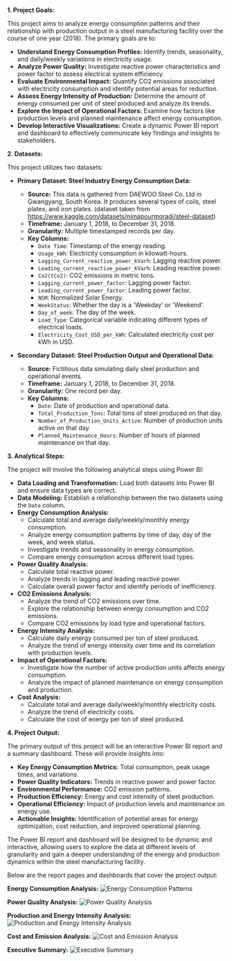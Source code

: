 **1\. Project Goals:**

This project aims to analyze energy consumption patterns and their relationship with production output in a steel manufacturing facility over the course of one year (2018). The primary goals are to:

*   **Understand Energy Consumption Profiles:** Identify trends, seasonality, and daily/weekly variations in electricity usage.
*   **Analyze Power Quality:** Investigate reactive power characteristics and power factor to assess electrical system efficiency.
*   **Evaluate Environmental Impact:** Quantify CO2 emissions associated with electricity consumption and identify potential areas for reduction.
*   **Assess Energy Intensity of Production:** Determine the amount of energy consumed per unit of steel produced and analyze its trends.
*   **Explore the Impact of Operational Factors:** Examine how factors like production levels and planned maintenance affect energy consumption.
*   **Develop Interactive Visualizations:** Create a dynamic Power BI report and dashboard to effectively communicate key findings and insights to stakeholders.

**2\. Datasets:**

This project utilizes two datasets:

*   **Primary Dataset: Steel Industry Energy Consumption Data:**
    
    *   **Source:** This data is gathered from DAEWOO Steel Co. Ltd in Gwangyang, South Korea. It produces several types of coils, steel plates, and iron plates. (dataset taken from https://www.kaggle.com/datasets/nimapourmoradi/steel-dataset) 
    *   **Timeframe:** January 1, 2018, to December 31, 2018.
    *   **Granularity:** Multiple timestamped records per day.
    *   **Key Columns:**
        *   `Date Time`: Timestamp of the energy reading.
        *   `Usage_kWh`: Electricity consumption in kilowatt-hours.
        *   `Lagging_Current_reactive_power_kVarh`: Lagging reactive power.
        *   `Leading_current_reactive_power_kVarh`: Leading reactive power.
        *   `Co2(tCo2)`: CO2 emissions in metric tons.
        *   `Lagging_current_power_factor`: Lagging power factor.
        *   `Leading_current_power_factor`: Leading power factor.
        *   `NSM`: Normalized Solar Energy.
        *   `WeekStatus`: Whether the day is a 'Weekday' or 'Weekend'.
        *   `Day_of_week`: The day of the week.
        *   `Load_Type`: Categorical variable indicating different types of electrical loads.
        *   `Electricity_Cost_USD_per_kWh`: Calculated electricity cost per kWh in USD.
    
*   **Secondary Dataset: Steel Production Output and Operational Data:**
    
    *   **Source:** Fictitious data simulating daily steel production and operational events.
    *   **Timeframe:** January 1, 2018, to December 31, 2018.
    *   **Granularity:** One record per day.
    *   **Key Columns:**
        *   `Date`: Date of production and operational data.
        *   `Total_Production_Tons`: Total tons of steel produced on that day.
        *   `Number_of_Production_Units_Active`: Number of production units active on that day.
        *   `Planned_Maintenance_Hours`: Number of hours of planned maintenance on that day.

**3\. Analytical Steps:**

The project will involve the following analytical steps using Power BI:

*   **Data Loading and Transformation:** Load both datasets into Power BI and ensure data types are correct.
*   **Data Modeling:** Establish a relationship between the two datasets using the `Date` column.
*   **Energy Consumption Analysis:**
    *   Calculate total and average daily/weekly/monthly energy consumption.
    *   Analyze energy consumption patterns by time of day, day of the week, and week status.
    *   Investigate trends and seasonality in energy consumption.
    *   Compare energy consumption across different load types.
*   **Power Quality Analysis:**
    *   Calculate total reactive power.
    *   Analyze trends in lagging and leading reactive power.
    *   Calculate overall power factor and identify periods of inefficiency.
*   **CO2 Emissions Analysis:**
    *   Analyze the trend of CO2 emissions over time.
    *   Explore the relationship between energy consumption and CO2 emissions.
    *   Compare CO2 emissions by load type and operational factors.
*   **Energy Intensity Analysis:**
    *   Calculate daily energy consumed per ton of steel produced.
    *   Analyze the trend of energy intensity over time and its correlation with production levels.
*   **Impact of Operational Factors:**
    *   Investigate how the number of active production units affects energy consumption.
    *   Analyze the impact of planned maintenance on energy consumption and production.
*   **Cost Analysis:**
    *   Calculate total and average daily/weekly/monthly electricity costs.
    *   Analyze the trend of electricity costs.
    *   Calculate the cost of energy per ton of steel produced.

**4\. Project Output:**

The primary output of this project will be an interactive Power BI report and a summary dashboard. These will provide insights into:

*   **Key Energy Consumption Metrics:** Total consumption, peak usage times, and variations.
*   **Power Quality Indicators:** Trends in reactive power and power factor.
*   **Environmental Performance:** CO2 emission patterns.
*   **Production Efficiency:** Energy and cost intensity of steel production.
*   **Operational Efficiency:** Impact of production levels and maintenance on energy use.
*   **Actionable Insights:** Identification of potential areas for energy optimization, cost reduction, and improved operational planning.

The Power BI report and dashboard will be designed to be dynamic and interactive, allowing users to explore the data at different levels of granularity and gain a deeper understanding of the energy and production dynamics within the steel manufacturing facility.

Below are the report pages and dashboards that cover the project output:

**Energy Consumption Analysis:**
![Energy Consumption Patterns](https://github.com/user-attachments/assets/65234c47-4ccc-4e64-a911-7c8b418817b9)

**Power Quality Analysis:**
![Power Quality Analysis](https://github.com/user-attachments/assets/76c392ba-0548-4328-992b-8b4715957fc4)

**Production and Energy Intensity Analysis:**
![Production and Energy Intensity Analysis](https://github.com/user-attachments/assets/1789b6cf-5105-46d7-aa73-fc99e7840631)

**Cost and Emission Analysis:**
![Cost and Emission Analysis](https://github.com/user-attachments/assets/115a930d-0f23-45c9-9e2a-ddab7a654996)

**Executive Summary:**
![Executive Summary](https://github.com/user-attachments/assets/7dc19a21-de6d-4439-8632-d5f0bb410e2b)
